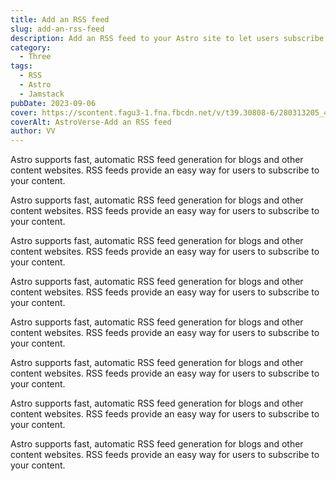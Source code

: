 ```yaml
---
title: Add an RSS feed
slug: add-an-rss-feed
description: Add an RSS feed to your Astro site to let users subscribe to your content.
category:
  - Three
tags:
  - RSS
  - Astro
  - Jamstack
pubDate: 2023-09-06
cover: https://scontent.fagu3-1.fna.fbcdn.net/v/t39.30808-6/280313205_4864975533608572_5802948600105736461_n.jpg?_nc_cat=108&ccb=1-7&_nc_sid=833d8c&_nc_ohc=GyWYgD4Y7LoQ7kNvgFgmjD4&_nc_ht=scontent.fagu3-1.fna&oh=00_AYBaOSz8MFDrWUfPN1uIrlw7j9tp3zdPCBeQH6xzYTGlIw&oe=66D55CCE
coverAlt: AstroVerse-Add an RSS feed
author: VV
---
```


Astro supports fast, automatic RSS feed generation for blogs and other content websites. RSS feeds provide an easy way for users to subscribe to your content.

Astro supports fast, automatic RSS feed generation for blogs and other content websites. RSS feeds provide an easy way for users to subscribe to your content.

Astro supports fast, automatic RSS feed generation for blogs and other content websites. RSS feeds provide an easy way for users to subscribe to your content.

Astro supports fast, automatic RSS feed generation for blogs and other content websites. RSS feeds provide an easy way for users to subscribe to your content.

Astro supports fast, automatic RSS feed generation for blogs and other content websites. RSS feeds provide an easy way for users to subscribe to your content.

Astro supports fast, automatic RSS feed generation for blogs and other content websites. RSS feeds provide an easy way for users to subscribe to your content.

Astro supports fast, automatic RSS feed generation for blogs and other content websites. RSS feeds provide an easy way for users to subscribe to your content.

Astro supports fast, automatic RSS feed generation for blogs and other content websites. RSS feeds provide an easy way for users to subscribe to your content.
